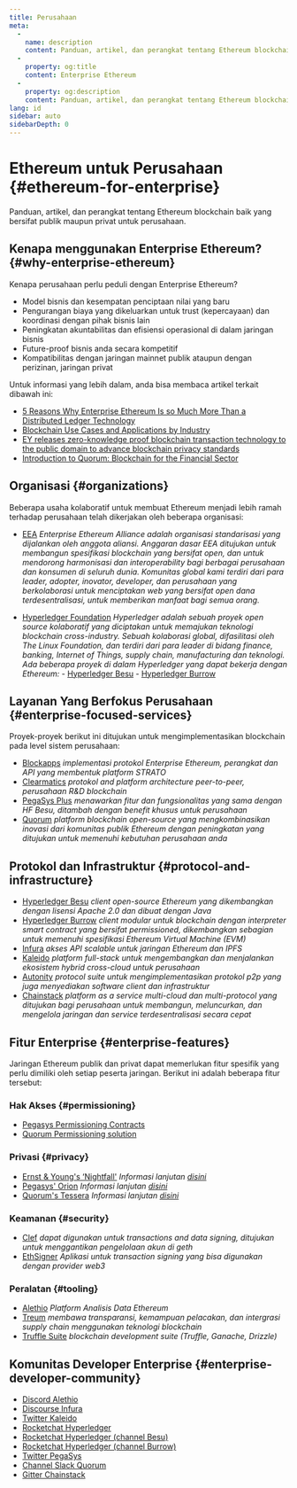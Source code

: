 ```yaml
---
title: Perusahaan
meta:
  - 
    name: description
    content: Panduan, artikel, dan perangkat tentang Ethereum blockchain baik yang bersifat publik maupun privat untuk perusahaan
  - 
    property: og:title
    content: Enterprise Ethereum
  - 
    property: og:description
    content: Panduan, artikel, dan perangkat tentang Ethereum blockchain baik yang bersifat publik maupun privat untuk perusahaan
lang: id
sidebar: auto
sidebarDepth: 0
---
```


# Ethereum untuk Perusahaan {#ethereum-for-enterprise}

<div class="featured">Panduan, artikel, dan perangkat tentang Ethereum blockchain baik yang bersifat publik maupun privat untuk perusahaan.</div>

## Kenapa menggunakan Enterprise Ethereum? {#why-enterprise-ethereum}

Kenapa perusahaan perlu peduli dengan Enterprise Ethereum?

- Model bisnis dan kesempatan penciptaan nilai yang baru
- Pengurangan biaya yang dikeluarkan untuk trust (kepercayaan) dan koordinasi dengan pihak bisnis lain
- Peningkatan akuntabilitas dan efisiensi operasional di dalam jaringan bisnis
- Future-proof bisnis anda secara kompetitif
- Kompatibilitas dengan jaringan mainnet publik ataupun dengan perizinan, jaringan privat

Untuk informasi yang lebih dalam, anda bisa membaca artikel terkait dibawah ini:

- [5 Reasons Why Enterprise Ethereum Is so Much More Than a Distributed Ledger Technology](https://media.consensys.net/5-reasons-why-enterprise-ethereum-is-so-much-more-than-a-distributed-ledger-technology-c9a89db82cb5)
- [Blockchain Use Cases and Applications by Industry](https://media.consensys.net/enterprise-ethereum-blockchain-use-cases-and-applications-by-industry-3914d1210049)
- [EY releases zero-knowledge proof blockchain transaction technology to the public domain to advance blockchain privacy standards](https://www.ey.com/en_gl/news/2019/04/ey-releases-zero-knowledge-proof-blockchain-transaction-technology-to-the-public-domain-to-advance-blockchain-privacy-standards)
- [Introduction to Quorum: Blockchain for the Financial Sector](https://medium.com/blockchain-at-berkeley/introduction-to-quorum-blockchain-for-the-financial-sector-58813f84e88c)

## Organisasi {#organizations}

Beberapa usaha kolaboratif untuk membuat Ethereum menjadi lebih ramah terhadap perusahaan telah dikerjakan oleh beberapa organisasi:

- [EEA](https://entethalliance.org/) _Enterprise Ethereum Alliance adalah organisasi standarisasi yang dijalankan oleh anggota aliansi. Anggaran dasar EEA ditujukan untuk membangun spesifikasi blockchain yang bersifat open, dan untuk mendorong harmonisasi dan interoperability bagi berbagai perusahaan dan konsumen di seluruh dunia. Komunitas global kami terdiri dari para leader, adopter, inovator, developer, dan perusahaan yang berkolaborasi untuk menciptakan web yang bersifat open dana terdesentralisasi, untuk memberikan manfaat bagi semua orang._

- [Hyperledger Foundation](https://hyperledger.org) _Hyperledger adalah sebuah proyek open source kolaboratif yang diciptakan untuk memajukan teknologi blockchain cross-industry. Sebuah kolaborasi global, difasilitasi oleh The Linux Foundation, dan terdiri dari para leader di bidang finance, banking, Internet of Things, supply chain, manufacturing dan teknologi._ _Ada beberapa proyek di dalam Hyperledger yang dapat bekerja dengan Ethereum:_ - [Hyperledger Besu](https://www.hyperledger.org/blog/2019/08/29/announcing-hyperledger-besu) - [Hyperledger Burrow](https://www.hyperledger.org/projects/hyperledger-burrow)

## Layanan Yang Berfokus Perusahaan {#enterprise-focused-services}

Proyek-proyek berikut ini ditujukan untuk mengimplementasikan blockchain pada level sistem perusahaan:

- [Blockapps](https://blockapps.net/) _implementasi protokol Enterprise Ethereum, perangkat dan API yang membentuk platform STRATO_
- [Clearmatics](https://www.clearmatics.com/about) _protokol and platform architecture peer-to-peer, perusahaan R&D blockchain_
- [PegaSys Plus](https://pegasys.tech/enterprise/) _menawarkan fitur dan fungsionalitas yang sama dengan HF Besu, ditambah dengan benefit khusus untuk perusahaan_
- [Quorum](https://www.goquorum.com/) _platform blockchain open-source yang mengkombinasikan inovasi dari komunitas publik Ethereum dengan peningkatan yang ditujukan untuk memenuhi kebutuhan perusahaan anda_

## Protokol dan Infrastruktur {#protocol-and-infrastructure}

- [Hyperledger Besu](https://www.hyperledger.org/projects/besu) _client open-source Ethereum yang dikembangkan dengan lisensi Apache 2.0 dan dibuat dengan Java_
- [Hyperledger Burrow](https://www.hyperledger.org/projects/hyperledger-burrow) _client modular untuk blockchain dengan interpreter smart contract yang bersifat permissioned, dikembangkan sebagian untuk memenuhi spesifikasi Ethereum Virtual Machine (EVM)_
- [Infura](https://infura.io/) _akses API scalable untuk jaringan Ethereum dan IPFS_
- [Kaleido](https://kaleido.io/) _platform full-stack untuk mengembangkan dan menjalankan ekosistem hybrid cross-cloud untuk perusahaan_
- [Autonity](https://www.clearmatics.com/about/) _protocol suite untuk mengimplementasikan protokol p2p yang juga menyediakan software client dan infrastruktur_
- [Chainstack](https://chainstack.com/) _platform as a service multi-cloud dan multi-protocol yang ditujukan bagi perusahaan untuk membangun, meluncurkan, dan mengelola jaringan dan service terdesentralisasi secara cepat_

## Fitur Enterprise {#enterprise-features}

Jaringan Ethereum publik dan privat dapat memerlukan fitur spesifik yang perlu dimiliki oleh setiap peserta jaringan. Berikut ini adalah beberapa fitur tersebut:

### Hak Akses {#permissioning}

- [Pegasys Permissioning Contracts](https://github.com/PegaSysEng/permissioning-smart-contracts)
- [Quorum Permissioning solution](https://github.com/jpmorganchase/quorum/wiki/Security)

### Privasi {#privacy}

- [Ernst & Young's ‘Nightfall'](https://github.com/EYBlockchain/nightfall) _Informasi lanjutan [disini](https://bravenewcoin.com/insights/ernst-and-young-rolls-out-'nightfall-to-enable-private-transactions-on)_
- [Pegasys' Orion](https://docs.pantheon.pegasys.tech/en/stable/Concepts/Privacy/Privacy-Overview/) _Informasi lanjutan [disini](https://pegasys.tech/privacy-in-pantheon-how-it-works-and-why-your-enterprise-should-care/)_
- [Quorum's Tessera](https://docs.goquorum.com/en/latest/Privacy/Tessera/Tessera/) _Informasi lanjutan [disini](https://github.com/jpmorganchase/tessera/wiki/How-Tessera-works)_

### Keamanan {#security}

- [Clef](https://geth.ethereum.org/clef/Overview) _dapat digunakan untuk transactions and data signing, ditujukan untuk menggantikan pengelolaan akun di geth_
- [EthSigner](https://gitter.im/PegaSysEng/EthSigner) _Aplikasi untuk transaction signing yang bisa digunakan dengan provider web3_

### Peralatan {#tooling}

- [Alethio](https://aleth.io/) _Platform Analisis Data Ethereum_
- [Treum](https://treum.io/) _membawa transparansi, kemampuan pelacakan, dan intergrasi supply chain menggunakan teknologi blockchain_
- [Truffle Suite](https://trufflesuite.com) _blockchain development suite (Truffle, Ganache, Drizzle)_

## Komunitas Developer Enterprise {#enterprise-developer-community}

- [Discord Alethio](https://discord.gg/d2t8NuU)
- [Discourse Infura](https://community.infura.io/)
- [Twitter Kaleido](https://twitter.com/Kaleido_io)
- [Rocketchat Hyperledger](https://chat.hyperledger.org/)
- [Rocketchat Hyperledger (channel Besu)](https://chat.hyperledger.org/channel/besu)
- [Rocketchat Hyperledger (channel Burrow)](https://chat.hyperledger.org/channel/burrow)
- [Twitter PegaSys](https://twitter.com/Kaleido_io)
- [Channel Slack Quorum](http://bit.ly/quorum-slack)
- [Gitter Chainstack](https://gitter.im/chainstack/Lobby)
